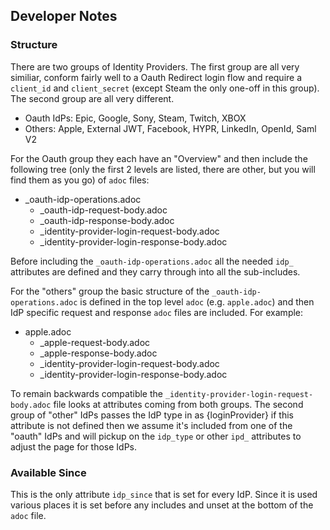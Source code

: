 ## Developer Notes

### Structure

There are two groups of Identity Providers.  The first group are all very similiar, conform fairly well to a Oauth Redirect login flow and require a `client_id` and `client_secret` (except Steam the only one-off in this group).  The second group are all very different.

- Oauth IdPs: Epic, Google, Sony, Steam, Twitch, XBOX
- Others: Apple, External JWT, Facebook, HYPR, LinkedIn, OpenId, Saml V2

For the Oauth group they each have an "Overview" and then include the following tree (only the first 2 levels are listed, there are other, but you will find them as you go) of `adoc` files:

- _oauth-idp-operations.adoc
  - _oauth-idp-request-body.adoc
  - _oauth-idp-response-body.adoc
  - _identity-provider-login-request-body.adoc
  - _identity-provider-login-response-body.adoc
    
Before including the `_oauth-idp-operations.adoc` all the needed `idp_` attributes are defined and they carry through into all the sub-includes.

For the "others" group the basic structure of the `_oauth-idp-operations.adoc` is defined in the top level `adoc` (e.g. `apple.adoc`) and then IdP specific request and response `adoc` files are included.  For example:
- apple.adoc
  - _apple-request-body.adoc
  - _apple-response-body.adoc
  - _identity-provider-login-request-body.adoc
  - _identity-provider-login-response-body.adoc
    
To remain backwards compatible the `_identity-provider-login-request-body.adoc` file looks at attributes coming from both groups.  The second group of "other" IdPs passes the IdP type in as {loginProvider} if this attribute is not defined then we assume it's included from one of the "oauth" IdPs and will pickup on the `idp_type` or other `ipd_` attributes to adjust the page for those IdPs.

### Available Since

This is the only attribute `idp_since` that is set for every IdP.  Since it is used various places it is set before any includes and unset at the bottom of the `adoc` file.
